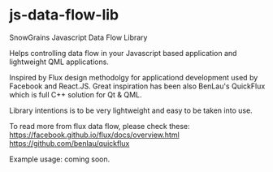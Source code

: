 # js-data-flow-lib

SnowGrains Javascript Data Flow Library

Helps controlling data flow in your Javascript based application and
lightweight QML applications.

Inspired by Flux design methodolgy for applicationd development used by Facebook and
React.JS. Great inspiration has been also BenLau's QuickFlux which is full C++ solution for Qt & QML.

Library intentions is to be very lightweight and easy to be taken into use.

To read more from flux data flow, please check these:
https://facebook.github.io/flux/docs/overview.html
https://github.com/benlau/quickflux

Example usage:
coming soon.

